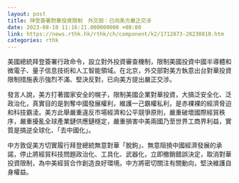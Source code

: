 ```yaml
---
layout: post
title: 拜登簽署對華投資限制　外交部：已向美方嚴正交涉
date: 2023-08-10 11:16:21.000000000 +08:00
link: https://news.rthk.hk/rthk/ch/component/k2/1712873-20230810.htm
categories: rthk
---
```


美國總統拜登簽署行政命令，設立對外投資審查機制，限制美國投資中國半導體和微電子、量子信息技術和人工智能領域。在北京，外交部對美方執意出台對華投資限制措施表示強烈不滿、堅決反對，已向美方提出嚴正交涉。

發言人說，美方打著國家安全的幌子，限制美國企業對華投資，大搞泛安全化、泛政治化，真實目的是剝奪中國發展權利，維護一己霸權私利，是赤裸裸的經濟脅迫和科技霸淩。美方此舉嚴重違反市場經濟和公平競爭原則，嚴重破壞國際經貿秩序，嚴重擾亂全球產業鏈供應鏈穩定，嚴重損害中美兩國乃至世界工商界利益，實質是搞逆全球化、「去中國化」。

中方敦促美方切實履行拜登總統無意對華「脫鉤」、無意阻撓中國經濟發展的承諾，停止將經貿科技問題政治化、工具化、武器化，立即撤銷錯誤決定，取消對華投資限制，為中美經貿合作創造良好環境。中方將密切關注有關動向，堅決維護自身權益。
